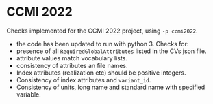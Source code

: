 CCMI 2022
=========

Checks implemented for the CCMI 2022 project, using `-p ccmi2022`.

* the code has been updated to run with python 3.
Checks for:
* presence of all `RequiredGlobalAttributes` listed in the CVs json file.
* attribute values match vocabulary lists.
* consistency of attributes an file names.
* Index attributes (realization etc) should be positive integers.
* Consistency of index attributes and `variant_id`.
* Consistency of units, long name and standard name with specified variable.
